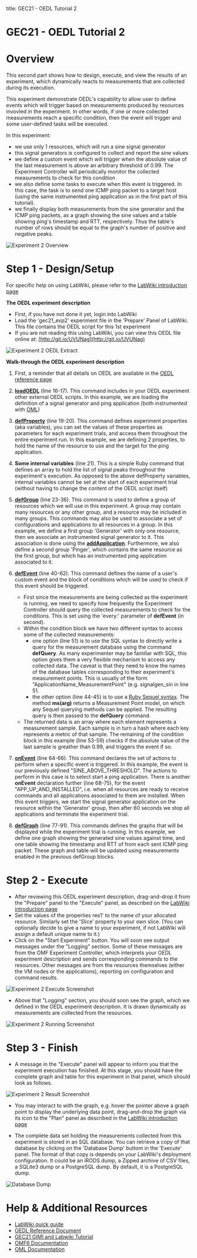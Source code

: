 title: GEC21 - OEDL Tutorial 2

# GEC21 - OEDL Tutorial 2

# Overview

This second part shows how to design, execute, and view the results of an experiment, which dynamically reacts to measurements that are collected during its execution.

This experiment demonstrate OEDL's capability to allow user to define events which will trigger based on measurements produced by resources invovled in the experiment. In other words, if one or more collected measurements reach a specific condition, then the event will trigger and some user-defined tasks will be executed.

In this experiment:

- we use only 1 resources, which will run a sine signal generator
- this signal generators is configured to collect and report the sine values
- we define a custom event which will trigger when the absolute value of the last measurement is above an arbitrary threshold of 0.99. The Experiment Controller will periodically monitor the collected measurements to check for this condition
- we also define some tasks to execute when this event is triggered. In this case, the task is to send one ICMP ping packet to a target host (using the same instrumented ping application as in the first part of this tutorial).
- we finally display both measurements from the sine generator and the ICMP ping packets, as a graph showing the sine values and a table showing ping's timestamp and RTT, respectively. Thus the table's number of rows should be equal to the graph's number of positive and negative peaks. 


![Experiment 2 Overview](https://raw.githubusercontent.com/mytestbed/gec_demos_tutorial/master/gec21_oedl_tutorial/tutorial_2.fig1.png)

# Step 1 - Design/Setup 

For specific help on using LabWiki, please refer to the [LabWiki introduction page](http://groups.geni.net/geni/wiki/GEC21Agenda/OEDL/Introduction)

**The OEDL experiment description**

- First, if you have not done it yet, login into LabWiki
- Load the 'gec21_exp2' experiment file in the 'Prepare' Panel of LabWiki. This file contains the OEDL script for this 1st experiment
- If you are not reading this using LabWiki, you can view this OEDL file online at: [http://git.io/UVUNag](http://git.io/UVUNag)

![Experiment 2 OEDL Extract](https://raw.githubusercontent.com/mytestbed/gec_demos_tutorial/master/gec21_oedl_tutorial/tutorial_2.fig2.png)

**Walk-through the OEDL experiment description**

1. First, a reminder that all details on OEDL are available in the [OEDL reference page](http://mytestbed.net/projects/omf6/wiki/OEDLOMF6)

2. [**loadOEDL**](http://mytestbed.net/projects/omf6/wiki/OEDLOMF6#loadOEDL) (line 16-17). This command includes in your OEDL experiment other external OEDL scripts. In this example, we are loading the definition of a signal generator and ping application (both instrumented with [OML](http://oml.mytestbed.net))

3. [**defProperty**](http://mytestbed.net/projects/omf6/wiki/OEDLOMF6#defProperty-38-property-38-ensureProperty) (line 19-20). This command defines experiment properties (aka variables), you can set the values of these properties as parameters for each experiment trials, and access them throughout the entire experiment run. In this example, we are defining 2 properties, to hold the name of the resource to use and the target for the ping application.

4. **Some internal variables** (line 21). This is a simple Ruby command that defines an array to hold the list of signal peaks throughout the experiment's execution. As opposed to the above defProperty variables, internal variables cannot be set at the start of each experiment trial (without having to change the content of the OEDL script itself)

5. [**defGroup**](http://mytestbed.net/projects/omf6/wiki/OEDLOMF6#defGroup) (line 23-36). This command is used to define a group of resources which we will use in this experiment. A group may contain many resources or any other group, and a resource may be included in many groups. This commands may also be used to associate a set of configurations and applications to all resources in a group. In this example, we define a first group 'Generator' with only one resource, then we associate an instrumented signal generator to it. This association is done using the [**addApplication**](http://mytestbed.net/projects/omf6/wiki/OEDLOMF6#defGroup). Furthermore, we also define a second group 'Pinger', which contains the same resource as the first group, but which has an instrumented ping application associated to it.

6. [**defEvent**](http://mytestbed.net/projects/omf6/wiki/OEDLOMF6#defEvent) (line 40-62). This command defines the name of a user's custom event and the block of conditions which will be used to check if this event should be triggered.
    - First since the measurements are being collected as the experiment is running, we need to specify how frequently the Experiment Controller should query the collected measurements to check for the conditions. This is set using the 'every:' parameter of **defEvent** (in second).
    - Within the condition block we have two different syntax to access some of the collected measurements:
        - one option (line 51) is to use the SQL syntax to directly write a query for the measurement database using the command **defQuery**. As many experimenter may be familiar with SQL, this option gives them a very flexible mechanism to access any collected data. The caveat is that they need to know the names of the database tables corresponding to their experiment's measurement points. This is usually of the form "ApplicationName_MeasurementPoint" (e.g. signalgen_sin in line 51.
        - the other option (line 44-45) is to use a [Ruby Sequel syntax](http://sequel.jeremyevans.net/rdoc/files/doc/querying_rdoc.html). The method **ms(arg)** returns a Measurement Point model, on which any Sequel querying methods can be applied. The resulting query is then passed to the **defQuery** command.
    - The returned data is an array where each element represents a measurement sample. Each sample is in turn a hash where each key represents a metric of that sample. The remaining of the condition block in this example (line 53-59) checks if the absolute value of the last sample is greather than 0.99, and triggers the event if so.

7. [**onEvent**](http://mytestbed.net/projects/omf6/wiki/OEDLOMF6#onEvent) (line 64-66). This command declares the set of actions to perform when a specific event is triggered. In this example, the event is our previously defined "SINE_ABOVE_THRESHOLD". The actions to perform in this case is to select start a ping application. There is another **onEvent** declaration further (line 68-75), for the event "APP_UP_AND_INSTALLED", i.e. when all resources are ready to receive commands and all applications associated to them are installed. When this event triggers, we start the signal generator application on the resource within the 'Generator' group, then after 60 seconds we stop all applications and terminate the experiment trial.

8. [**defGraph**](http://mytestbed.net/projects/omf6/wiki/OEDLOMF6#defGraph) (line 77-91). This commands defines the graphs that will be displayed while the experiment trial is running. In this example, we define one graph showing the generated sine values against time, and one table showing the timestamp and RTT of from each sent ICMP ping packet. These graph and table will be updated using measurements enabled in the previous defGroup blocks.


# Step 2 - Execute

- After reviewing this OEDL experiment description, drag-and-drop it from the "Prepare" panel to the "Execute" panel, as described on the [LabWiki introduction page]([http://groups.geni.net/geni/wiki/GEC21Agenda/OEDL/Introduction#Execute)
- Set the values of the properties res1' to the name of your allocated resource. Similarly set the 'Slice' property to your own slice.
(You can optionally decide to give a name to your experiment, if not LabWiki will assign a default unique name to it.)
- Click on the "Start Experiment" button. You will soon see output messages under the "Logging" section. Some of these messages are from the OMF Experiment Controller, which interprets your OEDL experiment description and sends corresponding commands to the resources. Other messages are from the resources themselves (either the VM nodes or the applications), reporting on configuration and command results.

![Experiment 2 Execute Screenshot](https://raw.githubusercontent.com/mytestbed/gec_demos_tutorial/master/gec21_oedl_tutorial/tutorial_2.fig3.png)

- Above that "Logging" section, you should soon see the graph, which we defined in the OEDL experiment description. It is drawn dynamically as measurements are collected from the resources.

![Experiment 2 Running Screenshot](https://raw.githubusercontent.com/mytestbed/gec_demos_tutorial/master/gec21_oedl_tutorial/tutorial_2.fig4.png)


# Step 3 - Finish

- A message in the "Execute" panel will appear to inform you that the experiment execution has finished. At this stage, you should have the complete graph and table for this experiment in that panel, which should look as follows.

![Experiment 2 Result Screenshot](https://raw.githubusercontent.com/mytestbed/gec_demos_tutorial/master/gec21_oedl_tutorial/tutorial_2.fig5.png)

- You may interact to with the graph, e.g. hover the pointer above a graph point to display the underlying data point, drag-and-drop the graph via its icon to the "Plan" panel as described in the [LabWiki introduction page](http://groups.geni.net/geni/wiki/GEC21Agenda/OEDL/Introduction#Execute)

- The complete data set holding the measurements collected from this experiment is stored in an SQL database. You can retrieve a copy of that database by clicking on the 'Database Dump' buttom in the 'Execute' panel. The format of that copy is depends on your LabWiki's deployment configuration. It could be an iRODS dump, a Zipped archive of CSV files, a SQLite3 dump or a PostgreSQL dump. By default, it is a PostgreSQL dump.

![Database Dump](https://raw.githubusercontent.com/mytestbed/gec_demos_tutorial/master/gec21_oedl_tutorial/tutorial_1.fig6.png)

# Help & Additional Resources

 * [LabWiki quick guide](http://groups.geni.net/geni/wiki/GEC21Agenda/OEDL/Introduction)
 * [OEDL Reference Document](http://mytestbed.net/projects/omf6/wiki/OEDLOMF6)
 * [GEC21 GIMI and Labwiki Tutorial](http://groups.geni.net/geni/wiki/GEC21Agenda/LabWiki)
 * [OMF6 Documentation](http://mytestbed.net/projects/omf6/wiki/Wiki)
 * [OML Documentation](http://oml.mytestbed.net/projects/oml/wiki)

